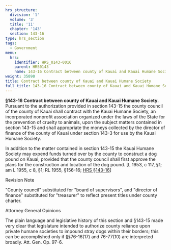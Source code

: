 ```yaml
---
hrs_structure:
  division: '1'
  volume: '3'
  title: '11'
  chapter: '143'
  section: 143-16
type: hrs_section
tags:
  - Government
menu:
  hrs:
    identifier: HRS_0143-0016
    parent: HRS0143
    name: 143-16 Contract between county of Kauai and Kauai Humane Society
weight: 35090
title: Contract between county of Kauai and Kauai Humane Society
full_title: 143-16 Contract between county of Kauai and Kauai Humane Society
---
```

**§143-16 Contract between county of Kauai and Kauai Humane Society.** Pursuant to the authorization provided in section 143-15 the county council of the county of Kauai shall contract with the Kauai Humane Society, an incorporated nonprofit association organized under the laws of the State for the prevention of cruelty to animals, upon the subject matters contained in section 143-15 and shall appropriate the moneys collected by the director of finance of the county of Kauai under section 143-3 for use by the Kauai Humane Society.

In addition to the matter contained in section 143-15 the Kauai Humane Society may expend funds turned over by the county to construct a dog pound on Kauai; provided that the county council shall first approve the plans for the construction and location of the dog pound. [L 1953, c 117, §1; am L 1955, c 8, §1; RL 1955, §156-16; [HRS §143-16](/title-11/chapter-143/section-143-16/)]

Revision Note

"County council" substituted for "board of supervisors", and "director of finance" substituted for "treasurer" to reflect present titles under county charter.

Attorney General Opinions

The plain language and legislative history of this section and §143-15 made very clear that legislature intended to authorize county reliance upon private humane societies to impound stray dogs within their borders; this can be accomplished only if §§76-16(17) and 76-77(10) are interpreted broadly. Att. Gen. Op. 97-6.